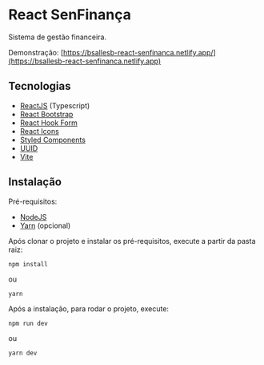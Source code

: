 # React SenFinança

Sistema de gestão financeira.

Demonstração: [https://bsallesb-react-senfinanca.netlify.app/](https://bsallesb-react-senfinanca.netlify.app)

## Tecnologias

- [ReactJS](https://reactjs.org) (Typescript)
- [React Bootstrap](https://react-bootstrap.github.io/)
- [React Hook Form](https://react-hook-form.com/) 
- [React Icons](https://react-icons.github.io/react-icons/)
- [Styled Components](https://styled-components.com/)
- [UUID](https://github.com/uuidjs/uuid)
- [Vite](https://vitejs.dev/)

## Instalação

Pré-requisitos:

-   [NodeJS](https://nodejs.org/)
-   [Yarn](https://yarnpkg.com/) (opcional)

Após clonar o projeto e instalar os pré-requisitos, execute a partir da pasta raiz:
```
npm install
```
ou
```
yarn
```

Após a instalação, para rodar o projeto, execute:
```
npm run dev
```
ou
```
yarn dev
```
